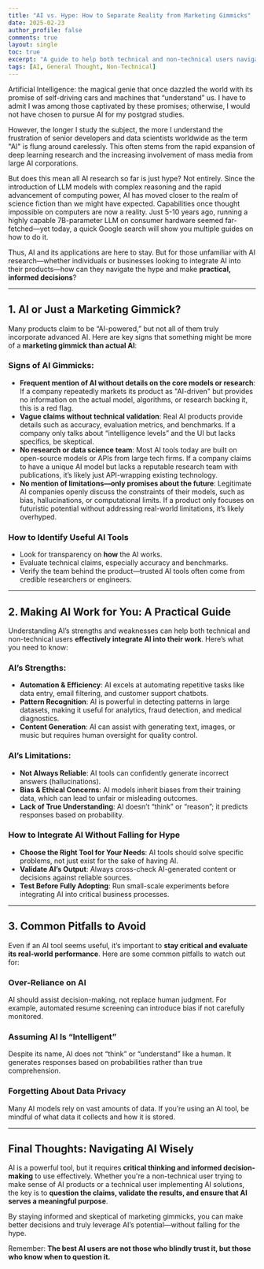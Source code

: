 ```yaml
---
title: "AI vs. Hype: How to Separate Reality from Marketing Gimmicks"
date: 2025-02-23
author_profile: false
comments: true
layout: single
toc: true
excerpt: "A guide to help both technical and non-technical users navigate AI without getting caught in the hype."
tags: [AI, General Thought, Non-Technical]
---
```


Artificial Intelligence: the magical genie that once dazzled the world with its promise of self-driving cars and machines that “understand” us. I have to admit I was among those captivated by these promises; otherwise, I would not have chosen to pursue AI for my postgrad studies.

However, the longer I study the subject, the more I understand the frustration of senior developers and data scientists worldwide as the term "AI" is flung around carelessly. This often stems from the rapid expansion of deep learning research and the increasing involvement of mass media from large AI corporations.

But does this mean all AI research so far is just hype? Not entirely. Since the introduction of LLM models with complex reasoning and the rapid advancement of computing power, AI has moved closer to the realm of science fiction than we might have expected. Capabilities once thought impossible on computers are now a reality. Just 5-10 years ago, running a highly capable 7B-parameter LLM on consumer hardware seemed far-fetched—yet today, a quick Google search will show you multiple guides on how to do it.

Thus, AI and its applications are here to stay. But for those unfamiliar with AI research—whether individuals or businesses looking to integrate AI into their products—how can they navigate the hype and make **practical, informed decisions**?

---

## **1. AI or Just a Marketing Gimmick?**

Many products claim to be “AI-powered,” but not all of them truly incorporate advanced AI. Here are key signs that something might be more of a **marketing gimmick than actual AI**:

### **Signs of AI Gimmicks:**

- **Frequent mention of AI without details on the core models or research**: If a company repeatedly markets its product as "AI-driven" but provides no information on the actual model, algorithms, or research backing it, this is a red flag.
- **Vague claims without technical validation**: Real AI products provide details such as accuracy, evaluation metrics, and benchmarks. If a company only talks about “intelligence levels” and the UI but lacks specifics, be skeptical.
- **No research or data science team**: Most AI tools today are built on open-source models or APIs from large tech firms. If a company claims to have a unique AI model but lacks a reputable research team with publications, it’s likely just API-wrapping existing technology.
- **No mention of limitations—only promises about the future**: Legitimate AI companies openly discuss the constraints of their models, such as bias, hallucinations, or computational limits. If a product only focuses on futuristic potential without addressing real-world limitations, it’s likely overhyped.

### **How to Identify Useful AI Tools**
- Look for transparency on **how** the AI works.
- Evaluate technical claims, especially accuracy and benchmarks.
- Verify the team behind the product—trusted AI tools often come from credible researchers or engineers.

---

## **2. Making AI Work for You: A Practical Guide**

Understanding AI’s strengths and weaknesses can help both technical and non-technical users **effectively integrate AI into their work**. Here’s what you need to know:

### **AI’s Strengths:**
- **Automation & Efficiency**: AI excels at automating repetitive tasks like data entry, email filtering, and customer support chatbots.
- **Pattern Recognition**: AI is powerful in detecting patterns in large datasets, making it useful for analytics, fraud detection, and medical diagnostics.
- **Content Generation**: AI can assist with generating text, images, or music but requires human oversight for quality control.

### **AI’s Limitations:**
- **Not Always Reliable**: AI tools can confidently generate incorrect answers (hallucinations).
- **Bias & Ethical Concerns**: AI models inherit biases from their training data, which can lead to unfair or misleading outcomes.
- **Lack of True Understanding**: AI doesn’t “think” or “reason”; it predicts responses based on probability.

### **How to Integrate AI Without Falling for Hype**
- **Choose the Right Tool for Your Needs**: AI tools should solve specific problems, not just exist for the sake of having AI.
- **Validate AI’s Output**: Always cross-check AI-generated content or decisions against reliable sources.
- **Test Before Fully Adopting**: Run small-scale experiments before integrating AI into critical business processes.

---

## **3. Common Pitfalls to Avoid**

Even if an AI tool seems useful, it’s important to **stay critical and evaluate its real-world performance**. Here are some common pitfalls to watch out for:

### **Over-Reliance on AI**
AI should assist decision-making, not replace human judgment. For example, automated resume screening can introduce bias if not carefully monitored.

### **Assuming AI Is “Intelligent”**
Despite its name, AI does not “think” or “understand” like a human. It generates responses based on probabilities rather than true comprehension.

### **Forgetting About Data Privacy**
Many AI models rely on vast amounts of data. If you’re using an AI tool, be mindful of what data it collects and how it is stored.

---

## **Final Thoughts: Navigating AI Wisely**

AI is a powerful tool, but it requires **critical thinking and informed decision-making** to use effectively. Whether you're a non-technical user trying to make sense of AI products or a technical user implementing AI solutions, the key is to **question the claims, validate the results, and ensure that AI serves a meaningful purpose**.

By staying informed and skeptical of marketing gimmicks, you can make better decisions and truly leverage AI’s potential—without falling for the hype.

Remember: **The best AI users are not those who blindly trust it, but those who know when to question it.**
